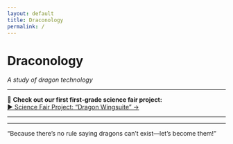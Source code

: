 ```yaml
---
layout: default
title: Draconology
permalink: /
---
```


# Draconology  
_A study of dragon technology_

---

🎉 **Check out our first first-grade science fair project:**  
[▶ Science Fair Project: “Dragon Wingsuite” →](/science-fairs/draconology-1-dragon-wingsuite)

---


* * *
“Because there’s no rule saying dragons can’t exist—let’s become them!”
